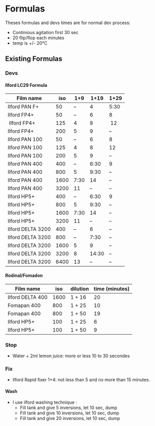 # Formulas

Theses formulas and devs times are for normal dev process:
  - Continious agitation first 30 sec
  - 20 flip/flop each minutes
  - temp is +/- 20°C

## Existing Formulas

### Devs

#### Ilford LC29 Formula

| Film name | iso |	1+9	| 1+19 | 1+29 |
|---|---|---|---|---|
| Ilford PAN F+ |	50 | – | 4 | 5:30 |
| Ilford FP4+ | 50 | –	| 6	| 8 |
| Ilford FP4+ | 125 | 4	| 8	| 12 |
| Ilford FP4+ |	200	| 5 |	9	| – |
| Ilford PAN 100 | 50 |	– |	6	| 8 |
| Ilford PAN 100 | 125 | 4 | 8 | 12 |
| Ilford PAN 100 | 200 | 5 | 9 | – |
| Ilford PAN 400 | 400 | – | 6:30	| 9 |
| Ilford PAN 400 | 800 | 5 | 9:30	| – |
| Ilford PAN 400 | 1600 | 7:30 | 14 | – |
| Ilford PAN 400 | 3200 | 11 | – | – |
| Ilford HP5+	| 400 | –	| 6:30 | 9 |
| Ilford HP5+	| 800 | 5	| 9:30 | – |
| Ilford HP5+	| 1600 | 7:30 |	14 | – |
| Ilford HP5+	| 3200 | 11	| – |	– |
| Ilford DELTA 3200 |	400 | – | 6 | – |
| Ilford DELTA 3200	| 800 |	–	| 7:30 | – |
| Ilford DELTA 3200	| 1600 | 5 | 9 | – |
| Ilford DELTA 3200	| 3200 | 8 | 14:30 | – |
| Ilford DELTA 3200	| 6400 | 13 | – | – |

#### Rodinal/Fomadon

| Film name	| iso | dilution | time (minutes) |
|---|---|---|---|
| Ilford DELTA 400 | 1600 | 1 + 16 | 20 |
| Fomapan 400 | 800 | 1 + 25 | 10 |
| Fomapan 400 | 800 | 1 + 50 | 19 |
| Ilford HP5+ | 100 | 1 + 25 | 6 |
| Ilford HP5+ | 100 | 1 + 50 | 9 |

### Stop
  * Water + 2ml lemon juice: more or less 10 to 30 secondes

### Fix
  * Ilford Rapid fixer 1+4: not less than 5 and no more than 15 minutes.


#### Wash

 * I use ilford washing technique : 
   * Fill tank and give 5 inversions, let 10 sec, dump
   * Fill tank and give 10 inversions, let 10 sec, dump
   * Fill tank and give 20 inversions, let 10 sec, dump
